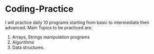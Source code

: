 # Coding-Practice
I will practice daily 10 programs starting from basic to intermediate then advanced.
Main Topics to be practiced are:
1. Arrays, Strings manipulation programs
2. Algorithms
3. Data structures.
